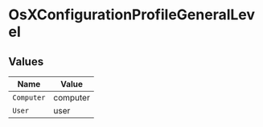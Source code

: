 # OsXConfigurationProfileGeneralLevel


## Values

| Name       | Value      |
| ---------- | ---------- |
| `Computer` | computer   |
| `User`     | user       |